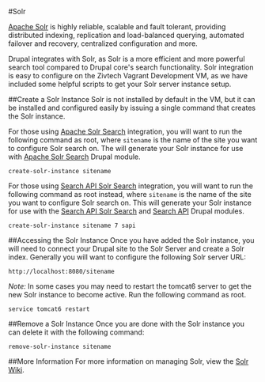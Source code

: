 #Solr

[Apache Solr](http://lucene.apache.org/solr/) is highly reliable, scalable and fault tolerant, providing distributed indexing, replication and load-balanced querying, automated failover and recovery, centralized configuration and more.

Drupal integrates with Solr, as Solr is a more efficient and more powerful search tool compared to Drupal core's search functionality. Solr integration is easy to configure on the Zivtech Vagrant Development VM, as we have included some helpful scripts to get your Solr server instance setup.

##Create a Solr Instance
Solr is not installed by default in the VM, but it can be installed and configured easily by issuing a single command that creates the Solr instance. 

For those using [Apache Solr Search](https://www.drupal.org/project/apachesolr) integration, you will want to run the following command as root, where `sitename` is the name of the site you want to configure Solr search on. The will generate your Solr instance for use with [Apache Solr Search](https://www.drupal.org/project/apachesolr) Drupal module.

    create-solr-instance sitename

For those using [Search API Solr Search](https://www.drupal.org/project/search_api_solr) integration, you will want to run the following command as root instead, where `sitename` is the name of the site you want to configure Solr search on. This will generate your Solr instance for use with the [Search API Solr Search](https://www.drupal.org/project/search_api_solr) and [Search API](https://www.drupal.org/project/search_api) Drupal modules.

    create-solr-instance sitename 7 sapi

##Accessing the Solr Instance
Once you have added the Solr instance, you will need to connect your Drupal site to the Solr Server and create a Solr index. Generally you will want to configure the following Solr server URL:

    http://localhost:8080/sitename

_*Note:*_ In some cases you may need to restart the tomcat6 server to get the new Solr instance to become active. Run the following command as root.

    service tomcat6 restart


##Remove a Solr Instance
Once you are done with the Solr instance you can delete it with the following command:

    remove-solr-instance sitename

##More Information
For more information on managing Solr, view the [Solr Wiki](http://wiki.apache.org/solr/).